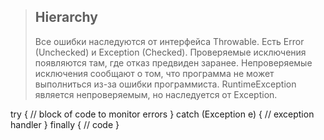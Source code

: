 >## Hierarchy
>Все ошибки наследуются от интерфейса Throwable.
>Есть Error (Unchecked) и Exception (Checked). Проверяемые исключения появляются там, где отказ предвиден заранее. Непроверяемые исключения сообщают о том, что программа не может выполниться из-за ошибки программиста. RuntimeException является непроверяемым, но наследуется от Exception.

try {
	// block of code to monitor errors
} catch (Exception e) {
	// exception handler
} finally {
	// code 
}
<!--stackedit_data:
eyJoaXN0b3J5IjpbLTE0MDk0MjI4ODYsNjIwNjg3NDAzLC0xMj
U0Mzg2MjU4XX0=
-->